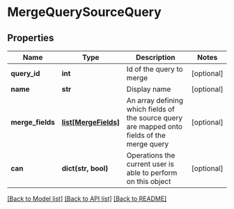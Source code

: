 # MergeQuerySourceQuery

## Properties
Name | Type | Description | Notes
------------ | ------------- | ------------- | -------------
**query_id** | **int** | Id of the query to merge | [optional] 
**name** | **str** | Display name | [optional] 
**merge_fields** | [**list[MergeFields]**](MergeFields.md) | An array defining which fields of the source query are mapped onto fields of the merge query | [optional] 
**can** | **dict(str, bool)** | Operations the current user is able to perform on this object | [optional] 

[[Back to Model list]](../README.md#documentation-for-models) [[Back to API list]](../README.md#documentation-for-api-endpoints) [[Back to README]](../README.md)



